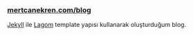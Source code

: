 ### [mertcanekren.com/blog][blog]

[Jekyll][j] ile [Lagom][theme] template yapısı kullanarak oluşturduğum blog. 

[j]: http://jekyllrb.com/
[theme]: http://jekyllthemes.org/themes/lagom/
[blog]: http://mertcanekren.com/blog